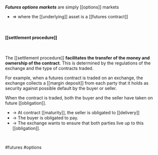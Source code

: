 ***Futures options markets*** are simply [[options]] markets
* => where the [[underlying]] asset is a [[futures contract]]

<br>

#### [[settlement procedure]]

<br>

The [[settlement procedure]] **facilitates the transfer of the money and ownership of the contract**. This is determined by the regulations of the exchange and the type of contracts traded.


For example, when a futures contract is traded on an exchange, the exchange collects a [[margin deposit]] from each party that it holds as security against possible default by the buyer or seller.


When the contract is traded, both the buyer and the seller have taken on future [[obligation]].
* -> At contract [[maturity]], the seller is obligated to [[delivery]]  
* -> The buyer is obligated to pay.  
* -> The exchange wants to ensure that both parties live up to this [[obligation]].

<br>

#futures #options

